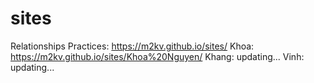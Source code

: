 # sites
Relationships
Practices: https://m2kv.github.io/sites/
Khoa: https://m2kv.github.io/sites/Khoa%20Nguyen/
Khang: updating...
Vinh: updating...
